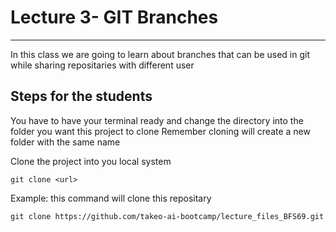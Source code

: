 <h1> Lecture 3- GIT Branches </h1>

<hr/>

<p> In this class we are going to learn about branches that can be used in git while sharing repositaries with different user </p>

<h2> Steps for the students </h2>

<p>You have to have your terminal ready and change the directory into the folder you want this project to clone <span> Remember cloning will create a new folder with the same name </span> </p>
<p>Clone the project into you local system </p>

```script
git clone <url>
```

Example:
this command will clone this repositary

```script
git clone https://github.com/takeo-ai-bootcamp/lecture_files_BFS69.git
```
